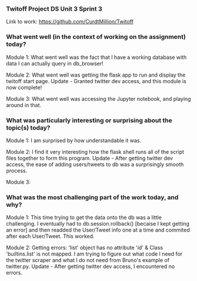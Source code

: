 ### Twitoff Project DS Unit 3 Sprint 3
Link to work:  https://github.com/CurdtMillion/Twitoff

### What went well (in the context of working on the assignment) today?
Module 1:  What went well was the fact that I have a working database with data I can actually query in db_browser!

Module 2:  What went well was getting the flask app to run and display the twitoff start page.
Update - Granted twitter dev access, and this module is now complete!

Module 3:  What went well was accessing the Jupyter notebook, and playing around in that.




### What was particularly interesting or surprising about the topic(s) today?
Module 1:  I am surprised by how understandable it was.

Module 2:  I find it very interesting how the flask shell runs all of the script files together to form this program.
Update - After getting twitter dev access, the ease of adding users/tweets to db was a surprisingly smooth process.

Module 3:  


### What was the most challenging part of the work today, and why?
Module 1:  This time trying to get the data onto the db was a little challenging. I eventually had to db.session.rollback() [becaise I kept getting an error] and
then readded the User/Tweet info one at a time and commited after each User/Tweet. This worked.

Module 2:  Getting errors: 'list' object has no attribute 'id' & Class 'builtins.list' is not mapped. I am trying to figure out what code I need for the twitter scraper and what I do not need from Bruno's example of twitter.py.
Update - After getting twitter dev access, I encountered no errors.  